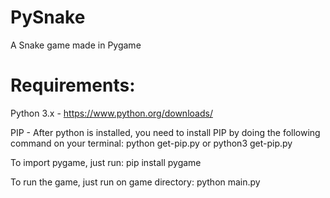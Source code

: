 # PySnake
A Snake game made in Pygame

# Requirements:
Python 3.x - https://www.python.org/downloads/

PIP - After python is installed, you need to install PIP by doing the following command on your terminal:
  python get-pip.py or python3 get-pip.py
  
To import pygame, just run:
  pip install pygame
 
To run the game, just run on game directory:
  python main.py
